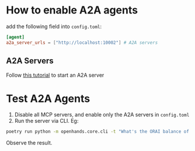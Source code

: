 # How to enable A2A agents

add the following field into `config.toml`:

```toml
[agent]
a2a_server_urls = ["http://localhost:10002"] # A2A servers
```

## A2A Servers

Follow [this tutorial](https://github.com/oraichain/A2A/blob/main/samples/python/agents/autogen/README.md) to start an A2A server

# Test A2A Agents

1. Disable all MCP servers, and enable only the A2A servers in `config.toml`
2. Run the server via CLI. Eg:

```bash
poetry run python -m openhands.core.cli -t "What's the ORAI balance of orai179dea42h80arp69zd779zcav5jp0kv04zx4h09"
```

Observe the result.
